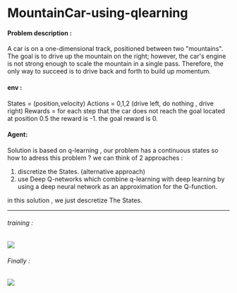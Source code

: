 # MountainCar-using-qlearning

#### Problem description : 

A car is on a one-dimensional track, positioned between two "mountains". The goal is to drive up the mountain on the right; however, the car's engine is not strong enough to scale the mountain in a single pass. Therefore, the only way to succeed is to drive back and forth to build up momentum.

#### env :

States = (position,velocity)
Actions = 0,1,2 (drive left, do nothing , drive right)
Rewards = for each step that the car does not reach the goal located at position 0.5 the reward is -1. the goal reward is 0.


#### Agent:

Solution is based on q-learning , our problem has a continuous states so how to adress this problem ? we can think of 2 approaches :

1. discretize the States. (alternative approach)
2. use Deep Q-networks which combine q-learning with deep learning by using a deep neural network as an approximation for the Q-function.

in this solution , we just descretize The States.

____________________________________________________________________________________________________________________________
###### training :

![](https://raw.githubusercontent.com/zackq88/MountainCar-using-qlearning-/main/.train.gif)


###### Finally :

![](https://raw.githubusercontent.com/zackq88/MountainCar-using-qlearning-/main/.solution.gif)

